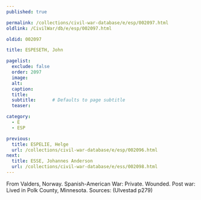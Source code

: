 ```yaml
---
published: true

permalink: /collections/civil-war-database/e/esp/002097.html
oldlink: /CivilWar/db/e/esp/002097.html

oldid: 002097

title: ESPESETH, John

pagelist:
  exclude: false
  order: 2097
  image: 
  alt:
  caption:
  title:
  subtitle:      # Defaults to page subtitle
  teaser:

category: 
  - E 
  - ESP

previous:
  title: ESPELIE, Helge
  url: /collections/civil-war-database/e/esp/002096.html  
next:
  title: ESSE, Johannes Anderson
  url: /collections/civil-war-database/e/ess/002098.html   
---
```

From Valders, Norway. Spanish-American War: Private. Wounded. Post war: Lived in Polk County, Minnesota. Sources: (Ulvestad p279)